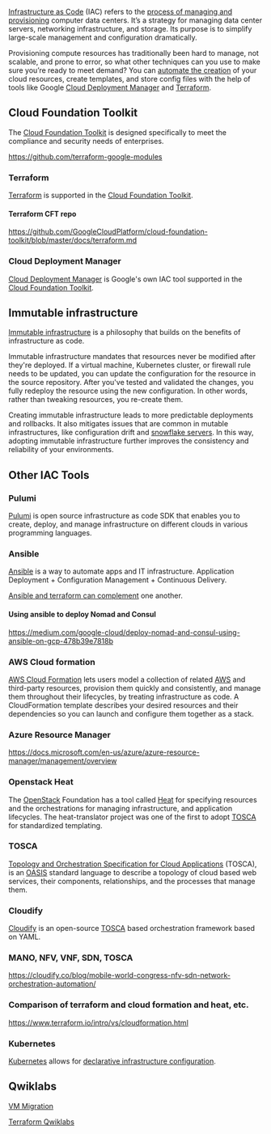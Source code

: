 

[Infrastructure as Code](https://en.wikipedia.org/wiki/Infrastructure_as_code) (IAC) refers to the [process of managing and provisioning](https://cloud.google.com/solutions/infrastructure-as-code) computer data centers. It’s a strategy for managing data center servers, networking infrastructure, and storage. Its purpose is to simplify large-scale management and configuration dramatically.

Provisioning compute resources has traditionally been hard to manage, not scalable, and prone to error, so what other techniques can you use to make sure you’re ready to meet demand? You can [automate the creation](https://phoenixnap.com/blog/infrastructure-as-code-best-practices-tools
) of your cloud resources, create templates, and store config files with the help of tools like Google [Cloud Deployment Manager](Cloud-Deployment-Manager) and [Terraform](Terraform).


## Cloud Foundation Toolkit

The [Cloud Foundation Toolkit](Cloud-Foundation-Toolkit) is designed specifically to meet the compliance and security needs of enterprises.

https://github.com/terraform-google-modules

### Terraform 

[Terraform](Terraform) is supported in the [Cloud Foundation Toolkit](Cloud-Foundation-Toolkit).

#### Terraform CFT repo

https://github.com/GoogleCloudPlatform/cloud-foundation-toolkit/blob/master/docs/terraform.md




### Cloud Deployment Manager


[Cloud Deployment Manager](Cloud-Deployment-Manager) is Google's own IAC tool supported in the  [Cloud Foundation Toolkit](Cloud-Foundation-Toolkit).


## Immutable infrastructure


[Immutable infrastructure]( https://www.hashicorp.com/resources/what-is-mutable-vs-immutable-infrastructure    ) is a philosophy that builds on the benefits of infrastructure as code. 

Immutable infrastructure mandates that resources never be modified after they're deployed. If a virtual machine, Kubernetes cluster, or firewall rule needs to be updated, you can update the configuration for the resource in the source repository. After you've tested and validated the changes, you fully redeploy the resource using the new configuration. In other words, rather than tweaking resources, you re-create them.

Creating immutable infrastructure leads to more predictable deployments and rollbacks. It also mitigates issues that are common in mutable infrastructures, like configuration drift and [snowflake servers](  https://martinfowler.com/bliki/SnowflakeServer.html   ). In this way, adopting immutable infrastructure further improves the consistency and reliability of your environments.


## Other IAC Tools

### Pulumi

[Pulumi](https://www.pulumi.com/docs/get-started/gcp/) is open source infrastructure as code SDK that enables you to create, deploy, and manage infrastructure on different clouds in various programming languages.



### Ansible

[Ansible](https://www.ansible.com/) is a way to automate apps and IT infrastructure. Application Deployment + Configuration Management + Continuous Delivery.

[Ansible and terraform can complement](https://www.youtube.com/watch?v=utztQWTewWU) one another.

#### Using ansible to deploy Nomad and Consul

https://medium.com/google-cloud/deploy-nomad-and-consul-using-ansible-on-gcp-478b39e7818b

### AWS Cloud formation

[AWS Cloud Formation](https://aws.amazon.com/cloudformation/
) lets users model a collection of related [AWS](AWS) and third-party resources, provision them quickly and consistently, and manage them throughout their lifecycles, by treating infrastructure as code. A CloudFormation template describes your desired resources and their dependencies so you can launch and configure them together as a stack. 


### Azure Resource Manager

https://docs.microsoft.com/en-us/azure/azure-resource-manager/management/overview

### Openstack Heat

The [OpenStack](https://www.openstack.org/) Foundation has a tool called [Heat](https://wiki.openstack.org/wiki/Heat) for specifying resources and the orchestrations for managing infrastructure, and application lifecycles. The heat-translator project was one of the first to adopt [TOSCA](https://en.wikipedia.org/wiki/OASIS_TOSCA) for standardized templating.


### TOSCA

[Topology and Orchestration Specification for Cloud Applications](https://en.wikipedia.org/wiki/OASIS_TOSCA) (TOSCA), is an [OASIS](https://www.oasis-open.org/) standard language to describe a topology of cloud based web services, their components, relationships, and the processes that manage them. 


### Cloudify

[Cloudify](https://cloudify.co/) is an open-source [TOSCA](https://en.wikipedia.org/wiki/OASIS_TOSCA) based orchestration framework based on YAML.



### MANO, NFV, VNF, SDN, TOSCA 


https://cloudify.co/blog/mobile-world-congress-nfv-sdn-network-orchestration-automation/

### Comparison of terraform and cloud formation and heat, etc.

https://www.terraform.io/intro/vs/cloudformation.html

### Kubernetes

[Kubernetes](Kubernetes) allows for [declarative infrastructure configuration](https://cloud.google.com/blog/products/containers-kubernetes/understanding-configuration-as-data-in-kubernetes).

##  Qwiklabs

[VM Migration](https://www.qwiklabs.com/quests/87?catalog_rank=%7B%22rank%22%3A2%2C%22num_filters%22%3A1%2C%22has_search%22%3Atrue%7D&search_id=7467726)

[Terraform Qwiklabs](https://www.qwiklabs.com/quests/44)